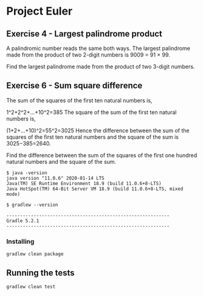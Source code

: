 
# Project Euler  

## Exercise 4 - Largest palindrome product

A palindromic number reads the same both ways. The largest palindrome made from the product of two 2-digit numbers is 9009 = 91 × 99.

Find the largest palindrome made from the product of two 3-digit numbers.

## Exercise 6 - Sum square difference

The sum of the squares of the first ten natural numbers is,

1^2+2^2+...+10^2=385 
The square of the sum of the first ten natural numbers is,

(1+2+...+10)^2=55^2=3025
Hence the difference between the sum of the squares of the first ten natural numbers and the square of the sum is 3025−385=2640.

Find the difference between the sum of the squares of the first one hundred natural numbers and the square of the sum.
```
$ java -version
java version "11.0.6" 2020-01-14 LTS
Java(TM) SE Runtime Environment 18.9 (build 11.0.6+8-LTS)
Java HotSpot(TM) 64-Bit Server VM 18.9 (build 11.0.6+8-LTS, mixed mode)
```

```
$ gradlew --version

------------------------------------------------------------
Gradle 5.2.1
------------------------------------------------------------

```

### Installing

```
gradlew clean package
```


## Running the tests

```
gradlew clean test
```



